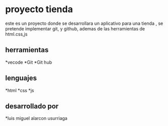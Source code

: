# proyecto tienda
este es un proyecto donde se desarrollara un aplicativo para una tienda , se pretende implementar git, y github, ademas de las herramientas de html.css,js
## herramientas
*vecode
*Git
*Git hub
## lenguajes 
*html
*css
*js

## desarrollado por 
*luis miguel alarcon usurriaga